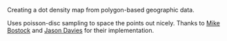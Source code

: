 Creating a dot density map from polygon-based geographic data.

Uses poisson-disc sampling to space the points out nicely. Thanks to 
[Mike Bostock](https://bl.ocks.org/mbostock/19168c663618b7f07158) and 
[Jason Davies](https://www.jasondavies.com/poisson-disc/) for their implementation.